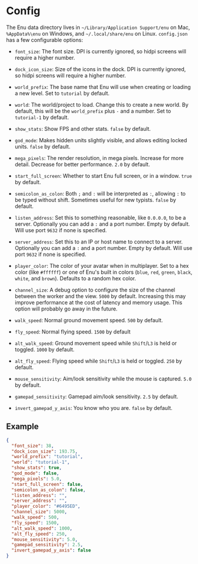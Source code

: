 # Config

The Enu data directory lives in `~/Library/Application Support/enu` on Mac, 
`%AppData%\enu` on Windows, and `~/.local/share/enu` on Linux. `config.json` has 
a few configurable options:

- `font_size`: The font size. DPI is currently ignored, so hidpi screens will 
  require a higher number.

- `dock_icon_size`: Size of the icons in the dock. DPI is currently ignored, so 
  hidpi screens will require a higher number.

- `world_prefix`: The base name that Enu will use when creating or loading
  a new level. Set to `tutorial` by default.

- `world`: The world/project to load. Change this to create a new world. By
  default, this will be the `world_prefix` plus `-` and a number. Set to 
  `tutorial-1` by default.

- `show_stats`: Show FPS and other stats. `false` by default.

- `god_mode`: Makes hidden units slightly visible, and allows editing locked
  units. `false` by default.

- `mega_pixels`: The render resolution, in mega pixels. Increase for more 
  detail. Decrease for better performance. `2.0` by default.

- `start_full_screen`: Whether to start Enu full screen, or in a window. `true`
  by default.

- `semicolon_as_colon`: Both `;` and `:` will be interpreted as `:`, allowing
  `:` to be typed without shift. Sometimes useful for new typists. `false` by
  default.

- `listen_address`: Set this to something reasonable, like `0.0.0.0`, to be a 
  server. Optionally you can add a `:` and a port number. Empty by default. Will
  use port `9632` if none is specified.

- `server_address`: Set this to an IP or host name to connect to a server. 
  Optionally you can add a `:` and a port number. Empty by default. Will use 
  port `9632` if none is specified.

- `player_color`: The color of your avatar when in multiplayer. Set to a hex
  color (like `#ffffff`) or one of Enu's built in colors (`blue`, `red`,
  `green`, `black`, `white`, and `brown`). Defaults to a random hex color.

- `channel_size`: A debug option to configure the size of the channel between
  the worker and the view. `5000` by default. Increasing this may improve 
  performance at the cost of latency and memory usage. This option will probably
  go away in the future.

- `walk_speed`: Normal ground movement speed. `500` by default.

- `fly_speed`: Normal flying speed. `1500` by default

- `alt_walk_speed`: Ground movement speed while `Shift`/`L3` is held or toggled.
  `1000` by default.

- `alt_fly_speed`: Flying speed while `Shift`/`L3` is held or toggled. `250` by 
  default.

- `mouse_sensitivity`: Aim/look sensitivity while the mouse is captured. `5.0` 
  by default.

- `gamepad_sensitivity`: Gamepad aim/look sensitivity. `2.5` by default.

- `invert_gamepad_y_axis`: You know who you are. `false` by default.
 
## Example

```json
{
  "font_size": 38,
  "dock_icon_size": 193.75,
  "world_prefix": "tutorial",
  "world": "tutorial-1",
  "show_stats": true,
  "god_mode": false,
  "mega_pixels": 5.0,
  "start_full_screen": false,
  "semicolon_as_colon": false,
  "listen_address": "",
  "server_address": "",
  "player_color": "#6495ED",
  "channel_size": 5000,
  "walk_speed": 500,
  "fly_speed": 1500,
  "alt_walk_speed": 1000,
  "alt_fly_speed": 250,
  "mouse_sensitivity": 5.0,
  "gamepad_sensitivity": 2.5,
  "invert_gamepad_y_axis": false
}
```
